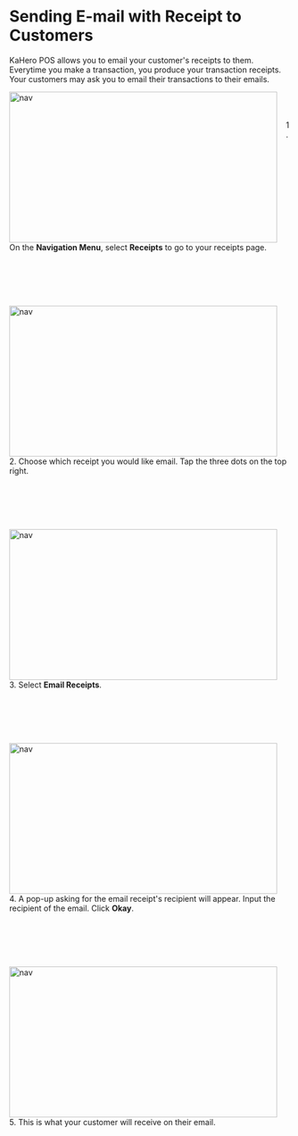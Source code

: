 # **Sending E-mail with Receipt to Customers**

KaHero POS allows you to email your customer's receipts to them. Everytime you make a transaction, you produce your transaction receipts. Your customers may ask you to email their transactions to their emails.

<p><img src="_content/_refunds/1.png" alt="nav" width="480" height="270" style="float:left; margin-right:1rem"><br><br><br>1. On the <b>Navigation Menu</b>, select <b>Receipts</b> to go to your receipts page.</p>

<br><br><br><br>

<p><img src="_content/_emailreceipt/2.png" alt="nav" width="480" height="270" style="float:left; margin-right:1rem"><br><br><br>2. Choose which receipt you would like email. Tap the three dots on the top right.</p>

<br><br><br><br>

<p><img src="_content/_refunds/6.png" alt="nav" width="480" height="270" style="float:left; margin-right:1rem"><br><br><br><br>3. Select <b> Email Receipts</b>.</p>

<br><br><br><br>

<p><img src="_content/_refunds/7.png" alt="nav" width="480" height="270" style="float:left; margin-right:1rem"><br><br><br>4. A pop-up asking for the email receipt's recipient will appear. Input the recipient of the email. Click <b>Okay</b>.</p>

<br><br><br><br>

<p><img src="_content/_emailreceipt/3.png" alt="nav" width="480" height="270" style="float:left; margin-right:1rem"><br><br><br>5. This is what your customer will receive on their email.</p>

<br><br><br><br>